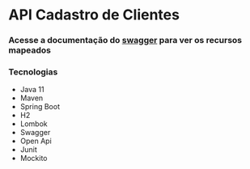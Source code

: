 # API Cadastro de Clientes


### Acesse a documentação do [swagger](http://localhost:8080/swagger-ui/index.html#/) para ver os recursos mapeados

### Tecnologias

- Java 11
- Maven
- Spring Boot
- H2
- Lombok
- Swagger
- Open Api
- Junit
- Mockito
